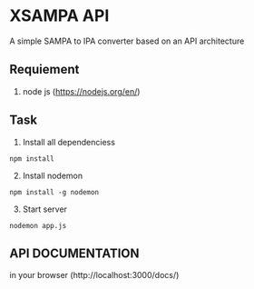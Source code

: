 # XSAMPA API
A simple SAMPA to IPA converter based on an API architecture

## Requiement
1. node js (https://nodejs.org/en/)

## Task

1. Install all dependenciess
```
npm install
```
2. Install nodemon
```
npm install -g nodemon
```
3. Start server
```
nodemon app.js
```
## API DOCUMENTATION
in your browser (http://localhost:3000/docs/)